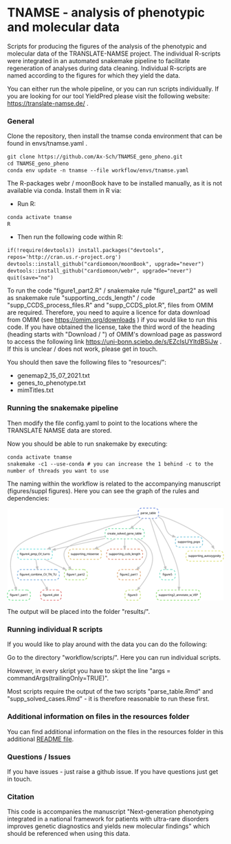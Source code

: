 # TNAMSE - analysis of phenotypic and molecular data

Scripts for producing the figures of the analysis of the phenotypic and molecular data of the TRANSLATE-NAMSE project. The individual R-scripts were integrated in an automated snakemake pipeline to facilitate regeneration of analyses during data cleaning. Individual R-scripts are named according to the figures for which they yield the data.

You can either run the whole pipeline, or you can run scripts individually. If you are looking for our tool YieldPred please visit the following website: https://translate-namse.de/ .

### General

Clone the repository, then install the tnamse conda environment that can be found in envs/tnamse.yaml .

```
git clone https://github.com/Ax-Sch/TNAMSE_geno_pheno.git
cd TNAMSE_geno_pheno
conda env update -n tnamse --file workflow/envs/tnamse.yaml
```

The R-packages webr / moonBook have to be installed manually, as it is not available via conda. Install them in R via:

- Run R:
```
conda activate tnamse
R 
```
- Then run the following code within R:
```
if(!require(devtools)) install.packages("devtools", repos='http://cran.us.r-project.org') 
devtools::install_github("cardiomoon/moonBook", upgrade="never") 
devtools::install_github("cardiomoon/webr", upgrade="never")
quit(save="no")
```

To run the code "figure1_part2.R" / snakemake rule "figure1_part2" as well as snakemake rule "supporting_ccds_length" / code "supp_CCDS_process_files.R" and "supp_CCDS_plot.R", files from OMIM are required. 
Therefore, you need to aquire a licence for data download from OMIM (see https://omim.org/downloads ) if you would like to run this code. 
If you have obtained the license, take the third word of the heading (heading starts with "Download / ") of OMIM's download page as password to access the following link https://uni-bonn.sciebo.de/s/EZcIsUYItdBSiJw . If this is unclear / does not work, please get in touch.

You should then save the following files to "resources/":
- genemap2\_15\_07\_2021.txt
- genes\_to\_phenotype.txt
- mimTitles.txt

### Running the snakemake pipeline

Then modify the file config.yaml to point to the locations where the TRANSLATE NAMSE data are stored.

Now you should be able to run snakemake by executing:

```
conda activate tnamse
snakemake -c1 --use-conda # you can increase the 1 behind -c to the number of threads you want to use
```

The naming within the workflow is related to the accompanying manuscript (figures/suppl figures). Here you can see the graph of the rules and dependencies:

![rulegraph](dag.jpg)

The output will be placed into the folder "results/".


### Running individual R scripts

If you would like to play around with the data you can do the following:

Go to the directory "workflow/scripts/". Here you can run individual scripts. 

However, in every skript you have to skipt the line "args = commandArgs(trailingOnly=TRUE)".

Most scripts require the output of the two scripts "parse_table.Rmd" and "supp_solved_cases.Rmd" - it is therefore reasonable to run these first.


### Additional information on files in the resources folder

You can find additional information on the files in the resources folder in this additional [README file](resources/README.md).

### Questions / Issues

If you have issues - just raise a github issue. If you have questions just get in touch.

### Citation

This code is accompanies the manuscript "Next-generation phenotyping integrated in a national framework for patients with ultra-rare disorders improves genetic diagnostics and yields new molecular findings" which should be referenced when using this data.


